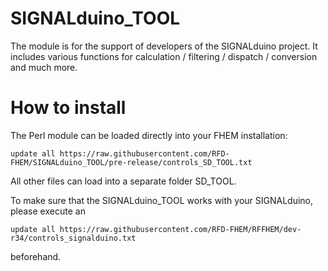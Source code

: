 # SIGNALduino_TOOL

The module is for the support of developers of the SIGNALduino project. It includes various functions for calculation / filtering / dispatch / conversion and much more.

How to install
======
The Perl module can be loaded directly into your FHEM installation:

```update all https://raw.githubusercontent.com/RFD-FHEM/SIGNALduino_TOOL/pre-release/controls_SD_TOOL.txt```

All other files can load into a separate folder SD_TOOL.

To make sure that the SIGNALduino_TOOL works with your SIGNALduino, please execute an

```update all https://raw.githubusercontent.com/RFD-FHEM/RFFHEM/dev-r34/controls_signalduino.txt```

beforehand.
